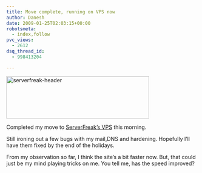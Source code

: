 ```yaml
---
title: Move complete, running on VPS now
author: Danesh
date: 2009-01-25T02:03:15+00:00
robotsmeta:
  - index,follow
pvc_views:
  - 2612
dsq_thread_id:
  - 998413204

---
```

<img loading="lazy" class="alignnone size-full wp-image-1185" title="serverfreak-header" src="/wp-content/uploads/2009/01/serverfreak-header.gif" alt="serverfreak-header" width="376" height="112" />

Completed my move to [ServerFreak&#8217;s VPS][1] this morning.

Still ironing out a few bugs with my mail,DNS and hardening. Hopefully I&#8217;ll have them fixed by the end of the holidays.

From my observation so far, I think the site&#8217;s a bit faster now. But, that could just be my mind playing tricks on me. You tell me, has the speed improved?

 [1]: /posts/moving-again-this-time-to-vps-from-serverfreak/